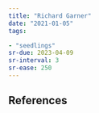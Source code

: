 ```yaml
---
title: "Richard Garner"
date: "2021-01-05"
tags:

- "seedlings"
sr-due: 2023-04-09
sr-interval: 3
sr-ease: 250
---
```




## References

